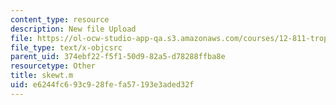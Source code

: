 ```yaml
---
content_type: resource
description: New file Upload
file: https://ol-ocw-studio-app-qa.s3.amazonaws.com/courses/12-811-tropical-meteorology-spring-2011/e6244fc693c928fefa57193e3aded32f_skewt.m
file_type: text/x-objcsrc
parent_uid: 374ebf22-f5f1-50d9-82a5-d78288ffba8e
resourcetype: Other
title: skewt.m
uid: e6244fc6-93c9-28fe-fa57-193e3aded32f
---
```

